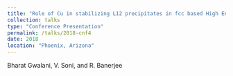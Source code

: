 ```yaml
---
title: "Role of Cu in stabilizing L12 precipitates in fcc based High Entropy alloys"
collection: talks
type: "Conference Presentation"
permalink: /talks/2018-cnf4
date: 2018
location: "Phoenix, Arizona"
---
```


Bharat Gwalani, V. Soni, and R. Banerjee

